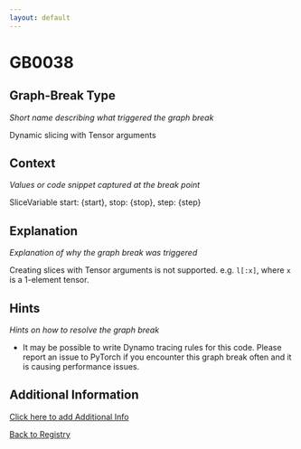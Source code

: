 ```yaml
---
layout: default
---
```

# GB0038

## Graph-Break Type
*Short name describing what triggered the graph break*

Dynamic slicing with Tensor arguments

## Context
*Values or code snippet captured at the break point*

SliceVariable start: {start}, stop: {stop}, step: {step}

## Explanation
*Explanation of why the graph break was triggered*

Creating slices with Tensor arguments is not supported. e.g. `l[:x]`, where `x` is a 1-element tensor.

## Hints
*Hints on how to resolve the graph break*

- It may be possible to write Dynamo tracing rules for this code. Please report an issue to PyTorch if you encounter this graph break often and it is causing performance issues.


## Additional Information

<!-- ADDITIONAL INFORMATION START - Add custom information below this line -->

<!-- ADDITIONAL INFORMATION END -->


[Click here to add Additional Info](https://github.com/meta-pytorch/compile-graph-break-site/edit/main/docs/gb/gb0038.md)

[Back to Registry](../index.html)
